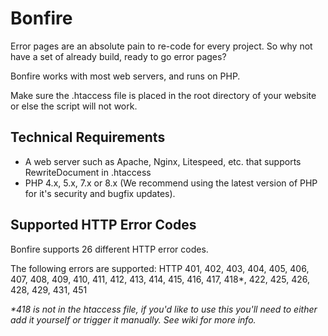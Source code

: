 # Bonfire
Error pages are an absolute pain to re-code for every project. So why not have a set of already build, ready to go error pages?

Bonfire works with most web servers, and runs on PHP.

Make sure the .htaccess file is placed in the root directory of your website or else the script will not work.

## Technical Requirements
- A web server such as Apache, Nginx, Litespeed, etc. that supports RewriteDocument in .htaccess
- PHP 4.x, 5.x, 7.x or 8.x (We recommend using the latest version of PHP for it's security and bugfix updates).

## Supported HTTP Error Codes

Bonfire supports 26 different HTTP error codes.

The following errors are supported: HTTP 401, 402, 403, 404, 405, 406, 407, 408, 409, 410, 411, 412, 413, 414, 415, 416, 417, 418*, 422, 425, 426, 428, 429, 431, 451

_*418 is not in the htaccess file, if you'd like to use this you'll need to either add it yourself or trigger it manually. See wiki for more info._
